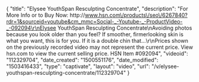 {
    "title": "Elysee YouthSpan Resculpting Concentrate",
    "description": "For More Info or to Buy Now: http:\/\/www.hsn.com\/products\/seo\/6267840?rdr=1&sourceid=youtube&cm_mmc=Social-_-Youtube-_-ProductVideo-_-092094\r\nElysee YouthSpan Resculpting Concentrate\nAvoiding photos because you look older than you feel? If smoother, firmerlooking skin is what you want, this is for you. If it is a double chin that...\r\nPrices shown on the previously recorded video may not represent the current price.  View hsn.com to view the current selling price. HSN Item #092094",
    "videoid": "112329704",
    "date_created": "1500551176",
    "date_modified": "1503416433",
    "type": "captivate",
    "layout": "video",
    "url": "\/v\/elysee-youthspan-resculpting-concentrate\/112329704"
}